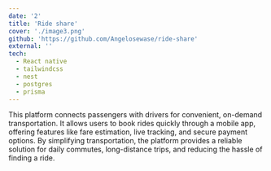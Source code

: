 ```yaml
---
date: '2'
title: 'Ride share'
cover: './image3.png'
github: 'https://github.com/Angelosewase/ride-share'
external: ''
tech:
  - React native
  - tailwindcss
  - nest
  - postgres
  - prisma
---
```


This platform connects passengers with drivers for convenient, on-demand transportation. It allows users to book rides quickly through a mobile app, offering features like fare estimation, live tracking, and secure payment options. By simplifying transportation, the platform provides a reliable solution for daily commutes, long-distance trips, and reducing the hassle of finding a ride.

